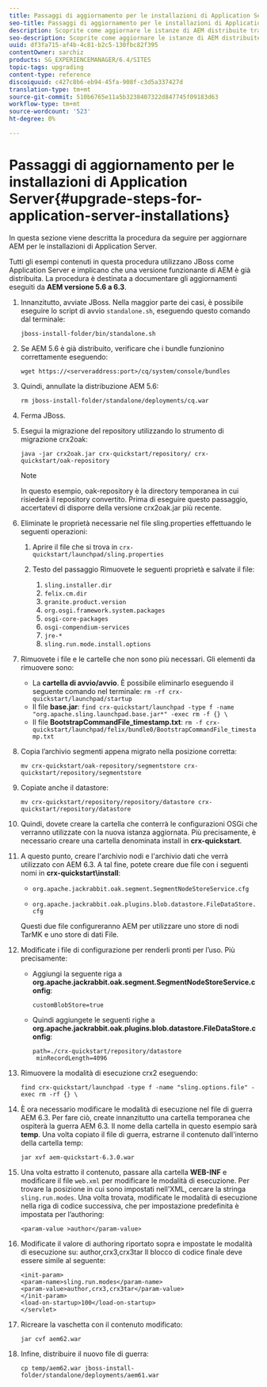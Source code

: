 ```yaml
---
title: Passaggi di aggiornamento per le installazioni di Application Server
seo-title: Passaggi di aggiornamento per le installazioni di Application Server
description: Scoprite come aggiornare le istanze di AEM distribuite tramite Application Server.
seo-description: Scoprite come aggiornare le istanze di AEM distribuite tramite Application Server.
uuid: df3fa715-af4b-4c81-b2c5-130fbc82f395
contentOwner: sarchiz
products: SG_EXPERIENCEMANAGER/6.4/SITES
topic-tags: upgrading
content-type: reference
discoiquuid: c427c8b6-eb94-45fa-908f-c3d5a337427d
translation-type: tm+mt
source-git-commit: 510b6765e11a5b3238407322d847745f09183d63
workflow-type: tm+mt
source-wordcount: '523'
ht-degree: 0%

---
```



# Passaggi di aggiornamento per le installazioni di Application Server{#upgrade-steps-for-application-server-installations}

In questa sezione viene descritta la procedura da seguire per aggiornare AEM per le installazioni di Application Server.

Tutti gli esempi contenuti in questa procedura utilizzano JBoss come Application Server e implicano che una versione funzionante di AEM è già distribuita. La procedura è destinata a documentare gli aggiornamenti eseguiti da **AEM versione 5.6 a 6.3**.

1. Innanzitutto, avviate JBoss. Nella maggior parte dei casi, è possibile eseguire lo script di avvio `standalone.sh`, eseguendo questo comando dal terminale:

   ```shell
   jboss-install-folder/bin/standalone.sh
   ```

1. Se AEM 5.6 è già distribuito, verificare che i bundle funzionino correttamente eseguendo:

   ```shell
   wget https://<serveraddress:port>/cq/system/console/bundles
   ```

1. Quindi, annullate la distribuzione AEM 5.6:

   ```shell
   rm jboss-install-folder/standalone/deployments/cq.war
   ```

1. Ferma JBoss.

1. Esegui la migrazione del repository utilizzando lo strumento di migrazione crx2oak:

   ```shell
   java -jar crx2oak.jar crx-quickstart/repository/ crx-quickstart/oak-repository
   ```

   >[!NOTE]
   >
   >In questo esempio, oak-repository è la directory temporanea in cui risiederà il repository convertito. Prima di eseguire questo passaggio, accertatevi di disporre della versione crx2oak.jar più recente.

1. Eliminate le proprietà necessarie nel file sling.properties effettuando le seguenti operazioni:

   1. Aprire il file che si trova in `crx-quickstart/launchpad/sling.properties`
   1. Testo del passaggio Rimuovete le seguenti proprietà e salvate il file:

      1. `sling.installer.dir`
      1. `felix.cm.dir`
      1. `granite.product.version`
      1. `org.osgi.framework.system.packages`
      1. `osgi-core-packages`
      1. `osgi-compendium-services`
      1. `jre-*`
      1. `sling.run.mode.install.options`

1. Rimuovete i file e le cartelle che non sono più necessari. Gli elementi da rimuovere sono:

   * La **cartella di avvio/avvio**. È possibile eliminarlo eseguendo il seguente comando nel terminale: `rm -rf crx-quickstart/launchpad/startup`
   * Il file **base.jar**: `find crx-quickstart/launchpad -type f -name "org.apache.sling.launchpad.base.jar*" -exec rm -f {} \`
   * Il file **BootstrapCommandFile_timestamp.txt**: `rm -f crx-quickstart/launchpad/felix/bundle0/BootstrapCommandFile_timestamp.txt`

1. Copia l’archivio segmenti appena migrato nella posizione corretta:

   ```shell
   mv crx-quickstart/oak-repository/segmentstore crx-quickstart/repository/segmentstore
   ```

1. Copiate anche il datastore:

   ```shell
   mv crx-quickstart/repository/repository/datastore crx-quickstart/repository/datastore
   ```

1. Quindi, dovete creare la cartella che conterrà le configurazioni OSGi che verranno utilizzate con la nuova istanza aggiornata. Più precisamente, è necessario creare una cartella denominata install in **crx-quickstart**.

1. A questo punto, creare l&#39;archivio nodi e l&#39;archivio dati che verrà utilizzato con AEM 6.3. A tal fine, potete creare due file con i seguenti nomi in **crx-quickstart\install**:

   * `org.apache.jackrabbit.oak.segment.SegmentNodeStoreService.cfg`

   * `org.apache.jackrabbit.oak.plugins.blob.datastore.FileDataStore.cfg`

   Questi due file configureranno AEM per utilizzare uno store di nodi TarMK e uno store di dati File.

1. Modificate i file di configurazione per renderli pronti per l’uso. Più precisamente:

   * Aggiungi la seguente riga a **org.apache.jackrabbit.oak.segment.SegmentNodeStoreService.config**:

      `customBlobStore=true`

   * Quindi aggiungete le seguenti righe a **org.apache.jackrabbit.oak.plugins.blob.datastore.FileDataStore.config**:

      ```
      path=./crx-quickstart/repository/datastore
       minRecordLength=4096
      ```

1. Rimuovere la modalità di esecuzione crx2 eseguendo:

   ```shell
   find crx-quickstart/launchpad -type f -name "sling.options.file" -exec rm -rf {} \
   ```

1. È ora necessario modificare le modalità di esecuzione nel file di guerra AEM 6.3. Per fare ciò, create innanzitutto una cartella temporanea che ospiterà la guerra AEM 6.3. Il nome della cartella in questo esempio sarà **temp**. Una volta copiato il file di guerra, estrarne il contenuto dall&#39;interno della cartella temp:

   ```shell
   jar xvf aem-quickstart-6.3.0.war
   ```

1. Una volta estratto il contenuto, passare alla cartella **WEB-INF** e modificare il file `web.xml` per modificare le modalità di esecuzione. Per trovare la posizione in cui sono impostati nell&#39;XML, cercare la stringa `sling.run.modes`. Una volta trovata, modificate le modalità di esecuzione nella riga di codice successiva, che per impostazione predefinita è impostata per l’authoring:

   ```shell
   <param-value >author</param-value>
   ```

1. Modificate il valore di authoring riportato sopra e impostate le modalità di esecuzione su: author,crx3,crx3tar Il blocco di codice finale deve essere simile al seguente:

   ```
   <init-param>
   <param-name>sling.run.modes</param-name>
   <param-value>author,crx3,crx3tar</param-value>
   </init-param>
   <load-on-startup>100</load-on-startup>
   </servlet>
   ```

1. Ricreare la vaschetta con il contenuto modificato:

   ```shell
   jar cvf aem62.war
   ```

1. Infine, distribuire il nuovo file di guerra:

   ```shell
   cp temp/aem62.war jboss-install-folder/standalone/deployments/aem61.war
   ```

